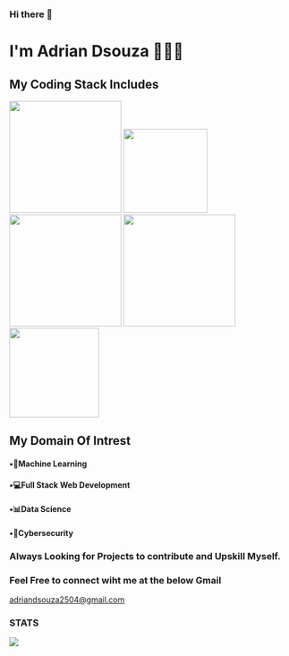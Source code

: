 ### Hi there 👋 
# I'm Adrian Dsouza 👨🏻‍💻

## My Coding Stack Includes 
<img src="https://user-images.githubusercontent.com/60578726/122199971-3a28f880-ceb8-11eb-8472-0c3e392f63f5.png" height="200px" width="200px">    <img src="https://user-images.githubusercontent.com/60578726/122200012-43b26080-ceb8-11eb-936e-0ee0b4841c64.png" height="150px" width="150px">    <img src="https://user-images.githubusercontent.com/60578726/122200037-4a40d800-ceb8-11eb-8d98-6284b0e486d2.png" height="200px" width="200px">    <img src="https://img.icons8.com/color/452/c-programming.png"  height="200px" width="200px"> <img src="https://upload.wikimedia.org/wikipedia/commons/6/6a/JavaScript-logo.png" width="160px" height="160px">

## My Domain Of Intrest
#### •🧠Machine Learning 
#### •💻Full Stack Web Development
#### •📊Data Science
#### •🔐Cybersecurity

### Always Looking for Projects to contribute and Upskill Myself.

### Feel Free to connect wiht me at the below Gmail
adriandsouza2504@gmail.com

### STATS  
<img src="https://github-readme-stats.vercel.app/api?username=adrian2504&&show_icons=true&title_color=ffffff&icon_color=bb2acf&text_color=daf7dc&bg_color=151515">


<!--
**adrian2504/adrian2504** is a ✨ _special_ ✨ repository because its `README.md` (this file) appears on your GitHub profile.

Here are some ideas to get you started:

- 🔭 I’m currently working on ...
- 🌱 I’m currently learning ...
- 👯 I’m looking to collaborate on ...
- 🤔 I’m looking for help with ...
- 💬 Ask me about ...
- 📫 How to reach me: ...
- 😄 Pronouns: ...
- ⚡ Fun fact: ...
-->
